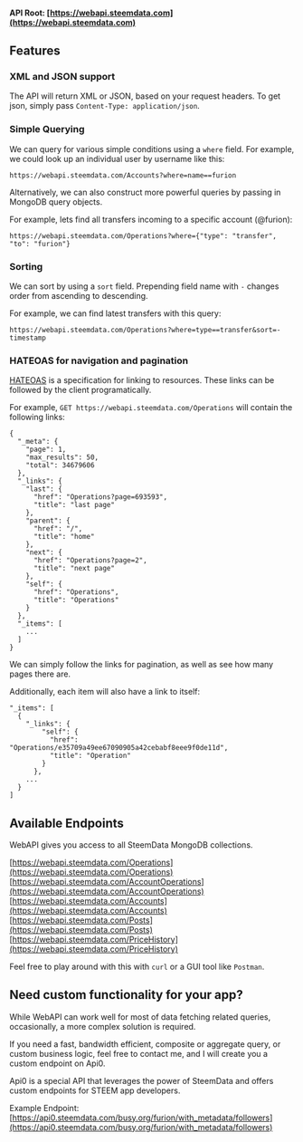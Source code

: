 
#### API Root: [https://webapi.steemdata.com](https://webapi.steemdata.com)

## Features

### XML and JSON support
The API will return XML or JSON, based on your request headers.
To get json, simply pass `Content-Type: application/json`.

### Simple Querying
We can query for various simple conditions using a `where` field. For example,
we could look up an individual user by username like this:
```
https://webapi.steemdata.com/Accounts?where=name==furion
```

Alternatively, we can also construct more powerful queries by passing in MongoDB
query objects.

For example, lets find all transfers incoming to a specific account (@furion):
```
https://webapi.steemdata.com/Operations?where={"type": "transfer", "to": "furion"}
```

### Sorting
We can sort by using a `sort` field. Prepending field name with `-` changes order from ascending to descending.

For example, we can find latest transfers with this query:
```
https://webapi.steemdata.com/Operations?where=type==transfer&sort=-timestamp
```


### HATEOAS for navigation and pagination
[HATEOAS](https://en.wikipedia.org/wiki/HATEOAS) is a specification for linking to resources. These links can be followed by the client programatically.

For example, `GET https://webapi.steemdata.com/Operations` will contain the following links:
```
{
  "_meta": {
    "page": 1,
    "max_results": 50,
    "total": 34679606
  },
  "_links": {
    "last": {
      "href": "Operations?page=693593",
      "title": "last page"
    },
    "parent": {
      "href": "/",
      "title": "home"
    },
    "next": {
      "href": "Operations?page=2",
      "title": "next page"
    },
    "self": {
      "href": "Operations",
      "title": "Operations"
    }
  },
  "_items": [
    ...
  ]
}
```

We can simply follow the links for pagination, as well as see how many pages there are.

Additionally, each item will also have a link to itself:
```
"_items": [
  {
    "_links": {
        "self": {
          "href": "Operations/e35709a49ee67090905a42cebabf8eee9f0de11d",
          "title": "Operation"
        }
      },
    ...
  }
]
```

## Available Endpoints
WebAPI gives you access to all SteemData MongoDB collections.

[https://webapi.steemdata.com/Operations](https://webapi.steemdata.com/Operations)  
[https://webapi.steemdata.com/AccountOperations](https://webapi.steemdata.com/AccountOperations)  
[https://webapi.steemdata.com/Accounts](https://webapi.steemdata.com/Accounts)  
[https://webapi.steemdata.com/Posts](https://webapi.steemdata.com/Posts)  
[https://webapi.steemdata.com/PriceHistory](https://webapi.steemdata.com/PriceHistory)  

Feel free to play around with this with `curl` or a GUI tool like `Postman`.



## Need custom functionality for your app?
While WebAPI can work well for most of data fetching related queries, occasionally, a more complex solution is required.

If you need a fast, bandwidth efficient, composite or aggregate query, or custom business logic, feel free to contact me, and I will create you a custom endpoint on Api0.

Api0 is a special API that leverages the power of SteemData and offers custom endpoints for STEEM app developers.

Example Endpoint:
[https://api0.steemdata.com/busy.org/furion/with_metadata/followers](https://api0.steemdata.com/busy.org/furion/with_metadata/followers)